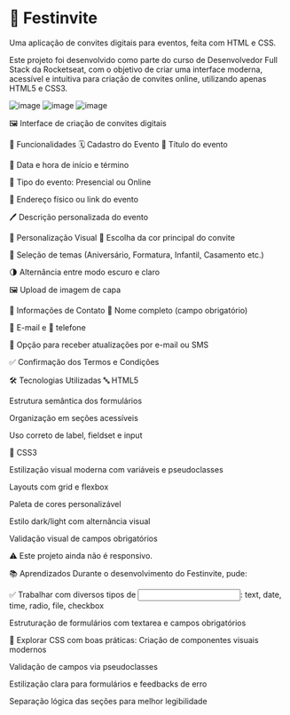 <h1>🎉 Festinvite</h1>

Uma aplicação de convites digitais para eventos, feita com HTML e CSS.

Este projeto foi desenvolvido como parte do curso de Desenvolvedor Full Stack da Rocketseat, com o objetivo de criar uma interface moderna, acessível e intuitiva para criação de convites online, utilizando apenas HTML5 e CSS3.

![image](https://github.com/user-attachments/assets/1f3bcfda-885e-469c-b8bb-fc0ad55d93f8)
![image](https://github.com/user-attachments/assets/ebcea070-8334-487f-ac72-bb8480b8d3f4)
![image](https://github.com/user-attachments/assets/a264ee07-28af-45a2-9112-440d92aecda5)

🖼️ Interface de criação de convites digitais

🚀 Funcionalidades
🗓️ Cadastro do Evento
📝 Título do evento

📅 Data e hora de início e término

🧭 Tipo do evento: Presencial ou Online

📍 Endereço físico ou link do evento

🖊️ Descrição personalizada do evento

🎨 Personalização Visual
🎨 Escolha da cor principal do convite

💌 Seleção de temas (Aniversário, Formatura, Infantil, Casamento etc.)

🌗 Alternância entre modo escuro e claro

🖼️ Upload de imagem de capa

📇 Informações de Contato
🙋 Nome completo (campo obrigatório)

📧 E-mail e 📱 telefone

🔔 Opção para receber atualizações por e-mail ou SMS

✅ Confirmação dos Termos e Condições

🛠️ Tecnologias Utilizadas
🔤 HTML5

Estrutura semântica dos formulários

Organização em seções acessíveis

Uso correto de label, fieldset e input

🎨 CSS3

Estilização visual moderna com variáveis e pseudoclasses

Layouts com grid e flexbox

Paleta de cores personalizável

Estilo dark/light com alternância visual

Validação visual de campos obrigatórios

⚠️ Este projeto ainda não é responsivo.

📚 Aprendizados
Durante o desenvolvimento do Festinvite, pude:

✅ Trabalhar com diversos tipos de <input>:
text, date, time, radio, file, checkbox

Estruturação de formulários com textarea e campos obrigatórios

🎨 Explorar CSS com boas práticas:
Criação de componentes visuais modernos

Validação de campos via pseudoclasses

Estilização clara para formulários e feedbacks de erro

Separação lógica das seções para melhor legibilidade
